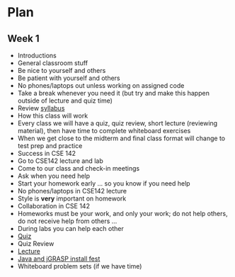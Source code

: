 # Plan
## Week 1

* Introductions
* General classroom stuff
 * Be nice to yourself and others
 * Be patient with yourself and others
 * No phones/laptops out unless working on assigned code
 * Take a break whenever you need it (but try and make this happen outside of lecture and quiz time)
* Review [syllabus](../syllabus.md)
* How this class will work
 * Every class we will have a quiz, quiz review, short lecture (reviewing material), then have time to complete whiteboard exercises
 * When we get close to the midterm and final class format will change to test prep and practice
* Success in CSE 142
 * Go to CSE142 lecture and lab
 * Come to our class and check-in meetings
 * Ask when you need help
 * Start your homework early ... so you know if you need help
 * No phones/laptops in CSE142 lecture
 * Style is __very__ important on homework
* Collaboration in CSE 142
 * Homeworks must be your work, and only your work; do not help others, do not receive help from others ...
 * During labs you can help each other
* [Quiz](quiz.md)
* Quiz Review
* [Lecture](lecture-notes.md)
* [Java and jGRASP install fest](https://courses.cs.washington.edu/courses/cse142/16au/working_at_home.shtml)
* Whiteboard problem sets (if we have time)
 
